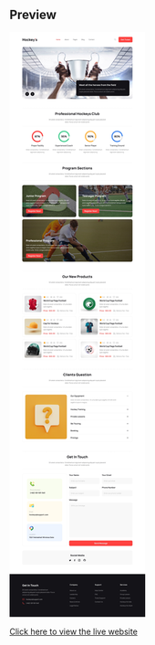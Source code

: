 
## Preview

![Preview Image](preview.jpeg)

[Click here to view the live website](https://shahrukkabir.github.io/Hockey/)

